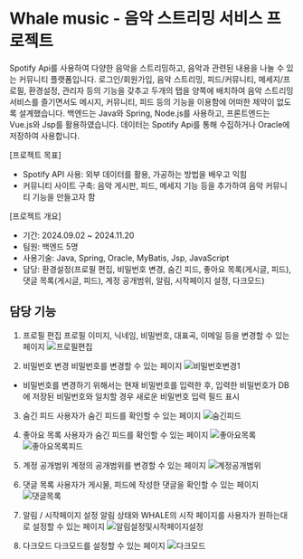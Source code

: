 # Whale music - 음악 스트리밍 서비스 프로젝트

Spotify Api를 사용하여 다양한 음악을 스트리밍하고, 음악과 관련된 내용을 나눌 수 있는 커뮤니티 플랫폼입니다. 로그인/회원가입, 음악 스트리밍, 피드/커뮤니티, 메세지/프로필, 환경설정, 관리자 등의 기능을 갖추고 두개의 탭을 양쪽에 배치하여 음악 스트리밍 서비스를 즐기면서도 메시지, 커뮤니티, 피드 등의 기능을 이용함에 어떠한 제약이 없도록 설계했습니다. 백엔드는 Java와 Spring, Node.js를 사용하고, 프론트엔드는 Vue.js와 Jsp를 활용하였습니다. 데이터는 Spotify Api를 통해 수집하거나 Oracle에 저장하여 사용합니다.

[프로젝트 목표]
* Spotify API 사용: 외부 데이터를 활용, 가공하는 방법을 배우고 익힘
* 커뮤니티 사이트 구축: 음악 게시판, 피드, 메세지 기능 등을 추가하여 음악 커뮤니티 기능을 만들고자 함

[프로젝트 개요]
* 기간: 2024.09.02 ~ 2024.11.20
* 팀원: 백엔드 5명
* 사용기술: Java, Spring, Oracle, MyBatis, Jsp, JavaScript
* 담당: 환경설정(프로필 편집, 비밀번호 변경, 숨긴 피드, 좋아요 목록(게시글, 피드), 댓글 목록(게시글, 피드), 계정 공개범위, 알림, 시작페이지 설정, 다크모드)

## 담당 기능
1. 프로필 편집
프로필 이미지, 닉네임, 비밀번호, 대표곡, 이메일 등을 변경할 수 있는 페이지
![프로필편집](https://github.com/user-attachments/assets/90847ac0-afc9-4470-90ea-f8aa0ef61c3d)

2. 비밀번호 변경
비밀번호를 변경할 수 있는 페이지
![비밀번호변경1](https://github.com/user-attachments/assets/d7dbddd5-e24a-468e-8bed-ce82e0319cf1)
- 비밀번호를 변경하기 위해서는 현재 비밀번호를 입력한 후, 입력한 비밀번호가 DB에 저장된 비밀번호와 일치할 경우 새로운 비밀번호 입력 필드 표시

3. 숨긴 피드
사용자가 숨긴 피드를 확인할 수 있는 페이지
![숨긴피드](https://github.com/user-attachments/assets/1b4c2e5b-c106-40fa-be69-b44374aa7889)

4. 좋아요 목록
사용자가 숨긴 피드를 확인할 수 있는 페이지
![좋아요목록](https://github.com/user-attachments/assets/61a003f4-c291-4af0-8e87-6a15d0bcb600)
![좋아요목록피드](https://github.com/user-attachments/assets/b5828fe4-6e1c-4e95-a736-274b24f9814b)

5. 계정 공개범위
계정의 공개범위를 변경할 수 있는 페이지
![계정공개범위](https://github.com/user-attachments/assets/a5009617-5599-45bb-b246-efe68bf0415b)

6. 댓글 목록
사용자가 게시물, 피드에 작성한 댓글을 확인할 수 있는 페이지
![댓글목록](https://github.com/user-attachments/assets/ee607112-20f8-4a21-bf4f-33b7286bab04)

7. 알림 / 시작페이지 설정
알림 상태와 WHALE의 시작 페이지를 사용자가 원하는대로 설정할 수 있는 페이지
![알림설정및시작페이지설정](https://github.com/user-attachments/assets/acce5a03-44fe-468a-b892-819b7c238390)

8. 다크모드
다크모드를 설정할 수 있는 페이지
![다크모드](https://github.com/user-attachments/assets/f929bc2a-86f1-48a2-8295-4e9fbc003371)
